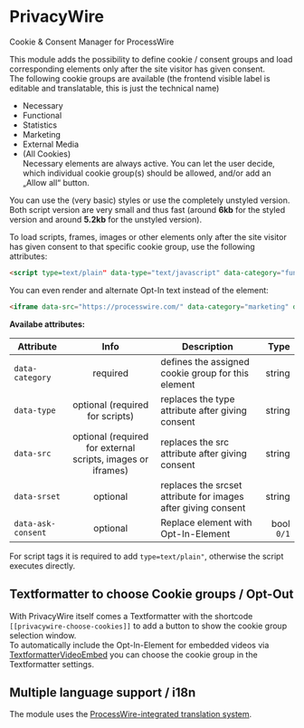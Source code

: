 # PrivacyWire
Cookie & Consent Manager for ProcessWire

This module adds the possibility to define cookie / consent groups and load corresponding elements only after the site visitor has given consent.  
The following cookie groups are available (the frontend visible label is editable and translatable, this is just the technical name)
* Necessary
* Functional
* Statistics
* Marketing
* External Media
* (All Cookies)  
Necessary elements are always active. You can let the user decide, which individual cookie group(s) should be allowed, and/or add an „Allow all“ button.

You can use the (very basic) styles or use the completely unstyled version.
Both script version are very small and thus fast (around **6kb** for the styled version and around **5.2kb** for the unstyled version).

To load scripts, frames, images or other elements only after the site visitor has given consent to that specific cookie group, use the following attributes:

```html
<script type=text/plain" data-type="text/javascript" data-category="functional">console.log("This script only runs after giving consent to functional cookies");</script>
```
You can even render and alternate Opt-In text instead of the element:
```html
<iframe data-src="https://processwire.com/" data-category="marketing" data-ask-consent="1" frameborder="0" height="400" width="400"></iframe>
```

**Availabe attributes:**

Attribute   |   Info    | Description | Type
--- | :---: | --- | ---:
`data-category` | required | defines the assigned cookie group for this element | string
`data-type` | optional (required for scripts) | replaces the type attribute after giving consent | string
`data-src` | optional (required for external scripts, images or iframes) | replaces the src attribute after giving consent | string
`data-srset` | optional | replaces the srcset attribute for images after giving consent | string
`data-ask-consent`| optional | Replace element with Opt-In-Element | bool `0/1`

For script tags it is required to add `type=text/plain"`, otherwise the script executes directly.

## Textformatter to choose Cookie groups / Opt-Out
With PrivacyWire itself comes a Textformatter with the shortcode `[[privacywire-choose-cookies]]` to add a button to show the cookie group selection window.  
To automatically include the Opt-In-Element for embedded videos via [TextformatterVideoEmbed](https://processwire.com/modules/textformatter-video-embed/) you can choose the cookie group in the Textformatter settings.

## Multiple language support / i18n
The module uses the [ProcessWire-integrated translation system](https://processwire.com/docs/multi-language-support/).
